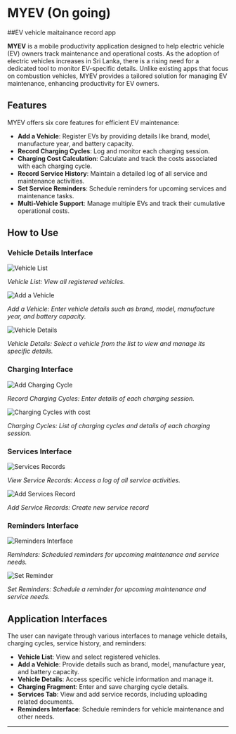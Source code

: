 # MYEV (On going)
##EV vehicle maitainance record app

**MYEV** is a mobile productivity application designed to help electric vehicle (EV) owners track maintenance and operational costs. As the adoption of electric vehicles increases in Sri Lanka, there is a rising need for a dedicated tool to monitor EV-specific details. Unlike existing apps that focus on combustion vehicles, MYEV provides a tailored solution for managing EV maintenance, enhancing productivity for EV owners.

## Features

MYEV offers six core features for efficient EV maintenance:

- **Add a Vehicle**: Register EVs by providing details like brand, model, manufacture year, and battery capacity.
- **Record Charging Cycles**: Log and monitor each charging session.
- **Charging Cost Calculation**: Calculate and track the costs associated with each charging cycle.
- **Record Service History**: Maintain a detailed log of all service and maintenance activities.
- **Set Service Reminders**: Schedule reminders for upcoming services and maintenance tasks.
- **Multi-Vehicle Support**: Manage multiple EVs and track their cumulative operational costs.

## How to Use

### Vehicle Details Interface

![Vehicle List](./MyEV/Picture1.png)

*Vehicle List: View all registered vehicles.*


![Add a Vehicle](./MyEV/Picture2.png)

*Add a Vehicle: Enter vehicle details such as brand, model, manufacture year, and battery capacity.*


![Vehicle Details](./MyEV/Picture3.png)

*Vehicle Details: Select a vehicle from the list to view and manage its specific details.*


### Charging Interface

![Add Charging Cycle](./MyEV/Picture5.png)

*Record Charging Cycles: Enter details of each charging session.*


![Charging Cycles with cost](./MyEV/Picture4.png)

*Charging Cycles: List of charging cycles and details of each charging session.*


### Services Interface

![Services Records](./MyEV/Picture6.png)

*View Service Records: Access a log of all service activities.*


![Add Services Record](./MyEV/Picture7.png)

*Add Service Records: Create new service record*


### Reminders Interface

![Reminders Interface](./MyEV/Picture9.png)

*Reminders: Scheduled reminders for upcoming maintenance and service needs.*


![Set Reminder](./MyEV/Picture8.png)

*Set Reminders: Schedule a reminder for upcoming maintenance and service needs.*


## Application Interfaces

The user can navigate through various interfaces to manage vehicle details, charging cycles, service history, and reminders:

- **Vehicle List**: View and select registered vehicles.
- **Add a Vehicle**: Provide details such as brand, model, manufacture year, and battery capacity.
- **Vehicle Details**: Access specific vehicle information and manage it.
- **Charging Fragment**: Enter and save charging cycle details.
- **Services Tab**: View and add service records, including uploading related documents.
- **Reminders Interface**: Schedule reminders for vehicle maintenance and other needs.

---


